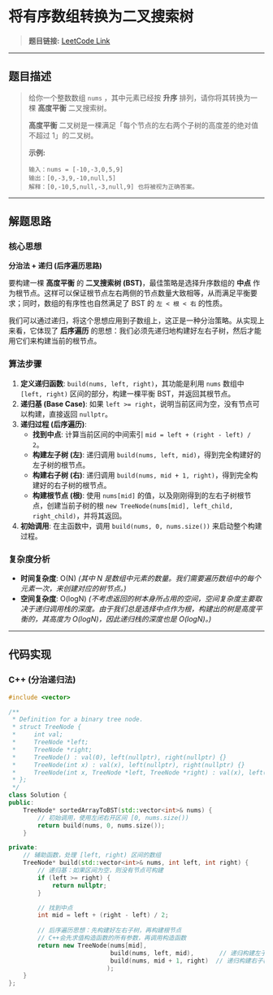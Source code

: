 # 将有序数组转换为二叉搜索树

> **题目链接:** [LeetCode Link](https://leetcode.cn/problems/convert-sorted-array-to-binary-search-tree/)

---

## 题目描述

> 给你一个整数数组 `nums` ，其中元素已经按 **升序** 排列，请你将其转换为一棵 **高度平衡** 二叉搜索树。
>
> **高度平衡** 二叉树是一棵满足「每个节点的左右两个子树的高度差的绝对值不超过 1」的二叉树。
>
> **示例:**
> ```
> 输入：nums = [-10,-3,0,5,9]
> 输出：[0,-3,9,-10,null,5]
> 解释：[0,-10,5,null,-3,null,9] 也将被视为正确答案。
> ```

---

## 解题思路

### 核心思想
**分治法 + 递归 (后序遍历思路)**

要构建一棵 **高度平衡** 的 **二叉搜索树 (BST)**，最佳策略是选择升序数组的 **中点** 作为根节点。这样可以保证根节点左右两侧的节点数量大致相等，从而满足平衡要求；同时，数组的有序性也自然满足了 BST 的 `左 < 根 < 右` 的性质。

我们可以通过递归，将这个思想应用到子数组上，这正是一种分治策略。从实现上来看，它体现了 **后序遍历** 的思想：我们必须先递归地构建好左右子树，然后才能用它们来构建当前的根节点。

### 算法步骤
1.  **定义递归函数**: `build(nums, left, right)`，其功能是利用 `nums` 数组中 `[left, right)` 区间的部分，构建一棵平衡 BST，并返回其根节点。
2.  **递归基 (Base Case)**: 如果 `left >= right`，说明当前区间为空，没有节点可以构建，直接返回 `nullptr`。
3.  **递归过程 (后序遍历)**:
    *   **找到中点**: 计算当前区间的中间索引 `mid = left + (right - left) / 2`。
    *   **构建左子树 (左)**: 递归调用 `build(nums, left, mid)`，得到完全构建好的左子树的根节点。
    *   **构建右子树 (右)**: 递归调用 `build(nums, mid + 1, right)`，得到完全构建好的右子树的根节点。
    *   **构建根节点 (根)**: 使用 `nums[mid]` 的值，以及刚刚得到的左右子树根节点，创建当前子树的根 `new TreeNode(nums[mid], left_child, right_child)`，并将其返回。
4.  **初始调用**: 在主函数中，调用 `build(nums, 0, nums.size())` 来启动整个构建过程。

### 复杂度分析
- **时间复杂度**: O(N)
  *(其中 N 是数组中元素的数量。我们需要遍历数组中的每个元素一次，来创建对应的树节点。)*
- **空间复杂度**: O(logN)
  *(不考虑返回的树本身所占用的空间，空间复杂度主要取决于递归调用栈的深度。由于我们总是选择中点作为根，构建出的树是高度平衡的，其高度为 O(logN)，因此递归栈的深度也是 O(logN)。)*

---

## 代码实现

### C++ (分治递归法)

```cpp
#include <vector>

/**
 * Definition for a binary tree node.
 * struct TreeNode {
 *     int val;
 *     TreeNode *left;
 *     TreeNode *right;
 *     TreeNode() : val(0), left(nullptr), right(nullptr) {}
 *     TreeNode(int x) : val(x), left(nullptr), right(nullptr) {}
 *     TreeNode(int x, TreeNode *left, TreeNode *right) : val(x), left(left), right(right) {}
 * };
 */
class Solution {
public:
    TreeNode* sortedArrayToBST(std::vector<int>& nums) {
        // 初始调用，使用左闭右开区间 [0, nums.size())
        return build(nums, 0, nums.size());
    }

private:
    // 辅助函数，处理 [left, right) 区间的数组
    TreeNode* build(std::vector<int>& nums, int left, int right) {
        // 递归基：如果区间为空，则没有节点可构建
        if (left >= right) {
            return nullptr;
        }

        // 找到中点
        int mid = left + (right - left) / 2;
        
        // 后序遍历思想：先构建好左右子树，再构建根节点
        // C++会先求值构造函数的所有参数，再调用构造函数
        return new TreeNode(nums[mid], 
                            build(nums, left, mid),       // 递归构建左子树
                            build(nums, mid + 1, right)  // 递归构建右子树
                           );
    }
};
```